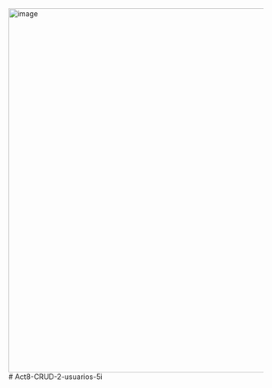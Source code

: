 <img width="1909" height="719" alt="image" src="https://github.com/user-attachments/assets/e913bdc4-2894-4d61-91dc-482a0d455140" />
# Act8-CRUD-2-usuarios-5i
